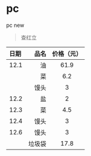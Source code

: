 # pc
pc new
> 查红立

| 日期 | 品名 | 价格（元） |
| :-----| ----: | :----: |
| 12.1 | 油 | 61.9 |
|  | 菜 | 6.2 |
|  | 馒头 | 3 |
| 12.2 | 盐 | 2 |
| 12.3 | 菜 | 4.5 | 
| 12.4 | 馒头 | 3 | 
| 12.6 | 馒头 | 3 |
|  | 垃圾袋 | 17.8 |
